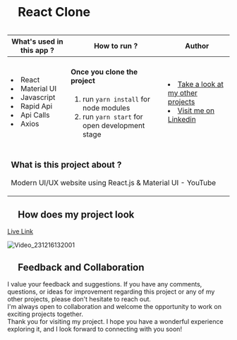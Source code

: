 
<div id="user-content-toc">
  <ul align="left">
    <summary><h1 style="display: inline-block">React Clone</h1></summary>
  </ul>
</div>

<table>
   <thead>
        <tr>
            <th>What's used in this app ?</th>
            <th>How to run ?</th>
            <th>Author</th>
        </tr>
    </thead>
  <tbody>
  <tr>
    <td> 
      <li> React  
      <li> Material UI
      <li> Javascript
      <li> Rapid Api
      <li> Api Calls
      <li> Axios
    </td>
    <td>  <h4>Once you clone the project</h4>  
      
 1) run  `yarn install` for node modules
 2) run  `yarn start` for open development stage
    
   </td>
    <td> <li> <a href="https://github.com/AliDurul" target="_blank">Take a look at my other projects</a> <li> <a href="https://www.linkedin.com/in/ali-durul/" target="_blank">Visit me on Linkedin</a> 
  </tr>
  <tr>
    <td colspan="3"><h3>What is this project about ?</h3> 
<p>
Modern UI/UX website using React.js & Material UI - YouTube </p>
    </td>
  </tr>
      </tbody>
</table>




<div id="user-content-toc">
  <ul align="left">
    <summary><h2>How does my project look</h2></summary>
  </ul>
</div>


[Live Link](https://lee-react-socialmedia.vercel.app/)

![Video_231216132001](https://github.com/AliDurul/React_SocialMedia/assets/80897590/d793c394-f4c8-4f63-9fc6-489173796d4f)



<div id="user-content-toc">
  <ul align="left">
    <summary><h2>Feedback and Collaboration</h2></summary>
  </ul>
</div>
I value your feedback and suggestions. If you have any comments, questions, or ideas for improvement regarding this project or any of my other projects, please don't hesitate to reach out.<br>
I'm always open to collaboration and welcome the opportunity to work on exciting projects together.<br>
Thank you for visiting my project. I hope you have a wonderful experience exploring it, and I look forward to connecting with you soon!









